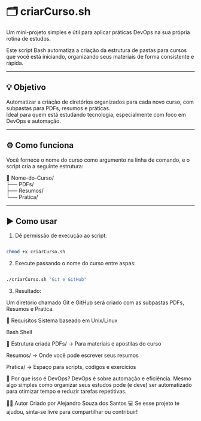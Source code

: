 # 🗂️ criarCurso.sh

Um mini-projeto simples e útil para aplicar práticas DevOps na sua própria rotina de estudos.

Este script Bash automatiza a criação da estrutura de pastas para cursos que você está iniciando, organizando seus materiais de forma consistente e rápida.

---

## 💡 Objetivo

Automatizar a criação de diretórios organizados para cada novo curso, com subpastas para PDFs, resumos e práticas.  
Ideal para quem está estudando tecnologia, especialmente com foco em DevOps e automação.

---

## ⚙️ Como funciona

Você fornece o nome do curso como argumento na linha de comando, e o script cria a seguinte estrutura:

📁 Nome-do-Curso/  
├── PDFs/  
├── Resumos/  
└── Pratica/  

---

## ▶️ Como usar

1. Dê permissão de execução ao script:

```bash

chmod +x criarCurso.sh

```
2. Execute passando o nome do curso entre aspas:
```bash

./criarCurso.sh "Git e GitHub"

```
3. Resultado:

Um diretório chamado Git e GitHub será criado com as subpastas PDFs, Resumos e Pratica.

📌 Requisitos
Sistema baseado em Unix/Linux

Bash Shell

📁 Estrutura criada
PDFs/ → Para materiais e apostilas do curso

Resumos/ → Onde você pode escrever seus resumos

Pratica/ → Espaço para scripts, códigos e exercícios

🧠 Por que isso é DevOps?
DevOps é sobre automação e eficiência.
Mesmo algo simples como organizar seus estudos pode (e deve) ser automatizado para otimizar tempo e reduzir tarefas repetitivas.

🙋‍♂️ Autor
Criado por Alejandro Souza dos Santos 💻
Se esse projeto te ajudou, sinta-se livre para compartilhar ou contribuir!
